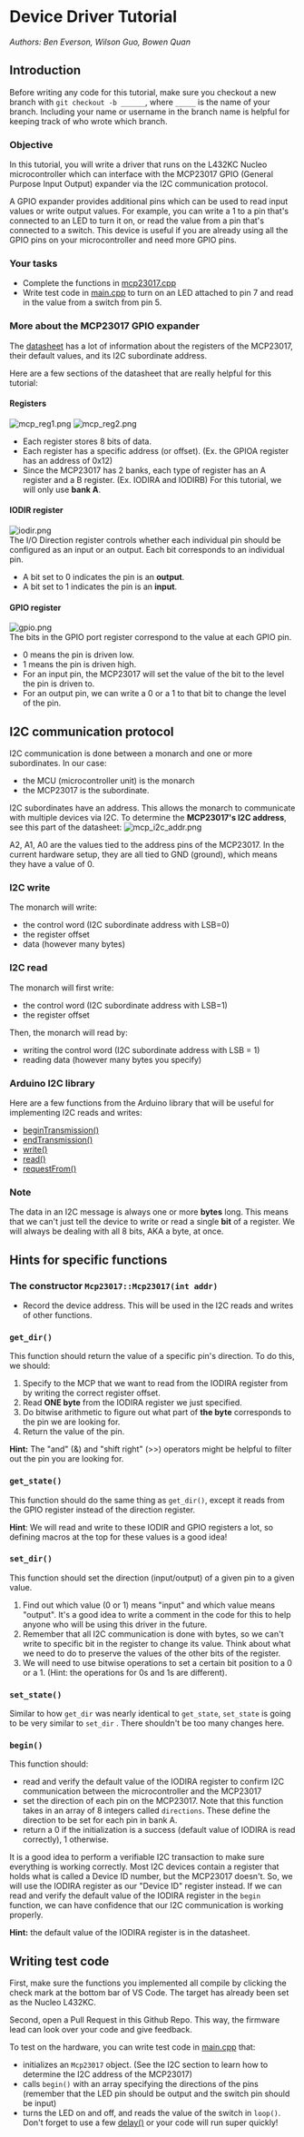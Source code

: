 # Device Driver Tutorial
*Authors: Ben Everson, Wilson Guo, Bowen Quan*

## Introduction
Before writing any code for this tutorial, make sure you checkout a new branch with `git checkout -b ______`, where `_____` is the name of your branch. Including your name or username in the branch name is helpful for keeping track of who wrote which branch. 

### Objective
In this tutorial, you will write a driver that runs on the L432KC Nucleo microcontroller which can interface with the MCP23017 GPIO (General Purpose Input Output) expander via the I2C communication protocol. 

A GPIO expander provides additional pins which can be used to read input values or write output values. For example, you can write a 1 to a pin that's connected to an LED to turn it on, or read the value from a pin that's connected to a switch. This device is useful if you are already using all the GPIO pins on your microcontroller and need more GPIO pins. 

### Your tasks
* Complete the functions in [mcp23017.cpp](/src/mcp23017.cpp)
* Write test code in [main.cpp](/src/main.cpp) to turn on an LED attached to pin 7 and read in the value from a switch from pin 5. 

### More about the MCP23017 GPIO expander
The [datasheet](https://ww1.microchip.com/downloads/aemDocuments/documents/APID/ProductDocuments/DataSheets/MCP23017-Data-Sheet-DS20001952.pdf) has a lot of information about the registers of the MCP23017, their default values, and its I2C subordinate address. 

Here are a few sections of the datasheet that are really helpful for this tutorial: 

#### Registers
![mcp_reg1.png](images/mcp_reg1.png)
![mcp_reg2.png](images/mcp_reg2.png)

* Each register stores 8 bits of data.
* Each register has a specific address (or offset). (Ex. the GPIOA register has an address of 0x12)
* Since the MCP23017 has 2 banks, each type of register has an A register and a B register. (Ex. IODIRA and IODIRB) For this tutorial, we will only use **bank A**.

#### IODIR register
![iodir.png](images/iodir.png)<br>
The I/O Direction register controls whether each individual pin should be configured as an input or an output. Each bit corresponds to an individual pin. 
* A bit set to 0 indicates the pin is an **output**.
* A bit set to 1 indicates the pin is an **input**.

#### GPIO register
![gpio.png](images/gpio.png)<br>
The bits in the GPIO port register correspond to the value at each GPIO pin. 
* 0 means the pin is driven low.
* 1 means the pin is driven high.
* For an input pin, the MCP23017 will set the value of the bit to the level the pin is driven to. 
* For an output pin, we can write a 0 or a 1 to that bit to change the level of the pin. 

## I2C communication protocol
I2C communication is done between a monarch and one or more subordinates. In our case:
* the MCU (microcontroller unit) is the monarch
* the MCP23017 is the subordinate.

I2C subordinates have an address. This allows the monarch to communicate with multiple devices via I2C. To determine the **MCP23017's I2C address**, see this part of the datasheet:
![mcp_i2c_addr.png](/images/mcp_i2c_addr.png)

A2, A1, A0 are the values tied to the address pins of the MCP23017. In the current hardware setup, they are all tied to GND (ground), which means they have a value of 0. 

### I2C write
The monarch will write: 
* the control word (I2C subordinate address with LSB=0)
* the register offset
* data (however many bytes)

### I2C read
The monarch will first write: 
* the control word (I2C subordinate address with LSB=1)
* the register offset 

Then, the monarch will read by:
* writing the control word (I2C subordinate address with LSB = 1)
* reading data (however many bytes you specify)

### Arduino I2C library
Here are a few functions from the Arduino library that will be useful for implementing I2C reads and writes: 
* [beginTransmission()](https://docs.arduino.cc/language-reference/en/functions/communication/wire/beginTransmission/?_gl=1*zwfibp*_up*MQ..*_ga*MzUyMjMyMTQuMTczNzkxNjI4Nw..*_ga_NEXN8H46L5*MTczNzkxNjI4NS4xLjAuMTczNzkxNjI4NS4wLjAuMzg2MTI0NDQ5)
* [endTransmission()](https://docs.arduino.cc/language-reference/en/functions/communication/wire/endTransmission/?_gl=1*cg87r0*_up*MQ..*_ga*MTcxNjg5MTU1Ni4xNzM3OTE2MzI1*_ga_NEXN8H46L5*MTczNzkxNjMyMy4xLjAuMTczNzkxNjMyMy4wLjAuMTAzNzcyMzU5Mw..)
* [write()](https://docs.arduino.cc/language-reference/en/functions/communication/wire/write/?_gl=1*1ljn3zo*_up*MQ..*_ga*MTE4MjQzMTQwMC4xNzM3OTE2MzQ0*_ga_NEXN8H46L5*MTczNzkxNjM0My4xLjAuMTczNzkxNjM0My4wLjAuNDQzOTkyODUw)
* [read()](https://docs.arduino.cc/language-reference/en/functions/communication/wire/read/?_gl=1*t2478n*_up*MQ..*_ga*NDIyNjc2NTkyLjE3Mzc5MTYxNzc.*_ga_NEXN8H46L5*MTczNzkxNjE3NS4xLjAuMTczNzkxNjE3NS4wLjAuMjcxMTAzNTE0)
* [requestFrom()](https://docs.arduino.cc/language-reference/en/functions/communication/wire/requestFrom/?_gl=1*1c94sf3*_up*MQ..*_ga*NTk0NjY0NDc4LjE3Mzc5MTYzNzE.*_ga_NEXN8H46L5*MTczNzkxNjM2OS4xLjAuMTczNzkxNjM2OS4wLjAuMTIwMjUxNjg3NA..)

### Note
 The data in an I2C message is always one or more **bytes** long. This means that we can't just tell the device to write or read a single **bit** of a register. We will always be dealing with all 8 bits, AKA a byte, at once.


## Hints for specific functions
### The constructor `Mcp23017::Mcp23017(int addr)`
* Record the device address. This will be used in the I2C reads and writes of other functions. 

 ### `get_dir()`
 This function should return the value of a specific pin's direction. To do this, we should:
 1. Specify to the MCP that we want to read from the IODIRA register from by writing the correct register offset.
 2. Read **ONE byte** from the IODIRA register we just specified.
 3. Do bitwise arithmetic to figure out what part of **the byte** corresponds to the pin we are looking for. 
 4. Return the value of the pin.

 **Hint:** The "and" (&) and "shift right" (>>) operators might be helpful to filter out the pin you are looking for.

### `get_state()`
 This function should do the same thing as `get_dir()`, except it reads from the GPIO register instead of the direction register. 
 
 **Hint**: We will read and write to these IODIR and GPIO registers a lot, so defining macros at the top for these values is a good idea!


### `set_dir()`
 This function should set the direction (input/output) of a given pin to a given value. 
 1. Find out which value (0 or 1) means "input" and which value means "output". It's a good idea to write a comment in the code for this to help anyone who will be using this driver in the future. 
 2. Remember that all I2C communication is done with bytes, so we can't write to specific bit in the register to change its value. Think about what we need to do to preserve the values of the other bits of the register. 
 3. We will need to use bitwise operations to set a certain bit position to a 0 or a 1. (Hint: the operations for 0s and 1s are different). 
 

### `set_state()`
Similar to how `get_dir` was nearly identical to `get_state`, `set_state` is going to be very similar to `set_dir` . There shouldn't be too many changes here.

### `begin()`
 This function should:
 * read and verify the default value of the IODIRA register to confirm I2C communication between the microcontroller and the MCP23017
 * set the direction of each pin on the MCP23017. Note that this function takes in an array of 8 integers called `directions`. These define the direction to be set for each pin in bank A.
 * return a 0 if the initialization is a success (default value of IODIRA is read correctly), 1 otherwise. 

It is a good idea to perform a verifiable I2C transaction to make sure everything is working correctly. Most I2C devices contain a register that holds what is called a Device ID number, but the MCP23017 doesn't. So, we will use the IODIRA register as our "Device ID" register instead. If we can read and verify the default value of the IODIRA register in the `begin` function, we can have confidence that our I2C communication is working properly. 

**Hint:** the default value of the IODIRA register is in the datasheet. 


## Writing test code
First, make sure the functions you implemented all compile by clicking the check mark at the bottom bar of VS Code. The target has already been set as the Nucleo L432KC. 

Second, open a Pull Request in this Github Repo. This way, the firmware lead can look over your code and give feedback.

To test on the hardware, you can write test code in [main.cpp](/src/main.cpp) that:
* initializes an `Mcp23017` object. (See the I2C section to learn how to determine the I2C address of the MCP23017) 
* calls `begin()` with an array specifying the directions of the pins (remember that the LED pin should be output and the switch pin should be input)
* turns the LED on and off, and reads the value of the switch in `loop()`. Don't forget to use a few [delay()](https://docs.arduino.cc/language-reference/en/functions/time/delay/) or your code will run super quickly!